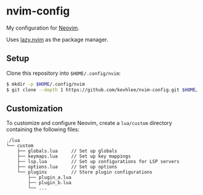 # nvim-config

My configuration for [Neovim](https://neovim.io/).

Uses [lazy.nvim](https://github.com/folke/lazy.nvim) as the package manager.

## Setup

Clone this repository into `$HOME/.config/nvim`:

```bash
$ mkdir -p $HOME/.config/nvim
$ git clone --depth 1 https://github.com/kevhlee/nvim-config.git $HOME/.config/nvim
```

## Customization

To customize and configure Neovim, create a `lua/custom` directory containing the following files:

```log
./lua
└── custom
    ├── globals.lua     // Set up globals
    ├── keymaps.lua     // Set up key mappings
    ├── lsp.lua         // Set up configurations for LSP servers
    ├── options.lua     // Set up options
    └── plugins         // Store plugin configurations
        ├── plugin_a.lua
        ├── plugin_b.lua
        └── ...
```
